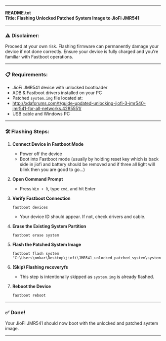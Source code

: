 
---

**README.txt**  
**Title: Flashing Unlocked Patched System Image to JioFi JMR541**

---

### ⚠️ Disclaimer:
Proceed at your own risk. Flashing firmware can permanently damage your device if not done correctly. Ensure your device is fully charged and you're familiar with Fastboot operations.

---

### 📋 Requirements:
- JioFi JMR541 device with unlocked bootloader  
- ADB & Fastboot drivers installed on your PC  
- Patched `system.img` file located at:  
-  http://xdaforums.com/t/guide-updated-unlocking-jiofi-3-jmr540-jmr541-for-all-networks.4285551/
- USB cable and Windows PC  

---

### 🛠️ Flashing Steps:

1. **Connect Device in Fastboot Mode**  
   - Power off the device  
   - Boot into Fastboot mode (usually by holding reset key which is back side in jiofi and battery should be removed and if three all light will blink then you are good to go...)

2. **Open Command Prompt**  
   - Press `Win + R`, type `cmd`, and hit Enter

3. **Verify Fastboot Connection**  
   ```
   fastboot devices
   ```
   - Your device ID should appear. If not, check drivers and cable.

4. **Erase the Existing System Partition**  
   ```
   fastboot erase system
   ```

5. **Flash the Patched System Image**  
   ```
   fastboot flash system "C:\Users\omkar\Desktop\jiofi\JMR541_unlocked_patched_system\system.img"
   ```

6. **(Skip) Flashing recoveryfs**  
   - This step is intentionally skipped as `system.img` is already flashed.

7. **Reboot the Device**  
   ```
   fastboot reboot
   ```

---

### ✅ Done!
Your JioFi JMR541 should now boot with the unlocked and patched system image.

---
